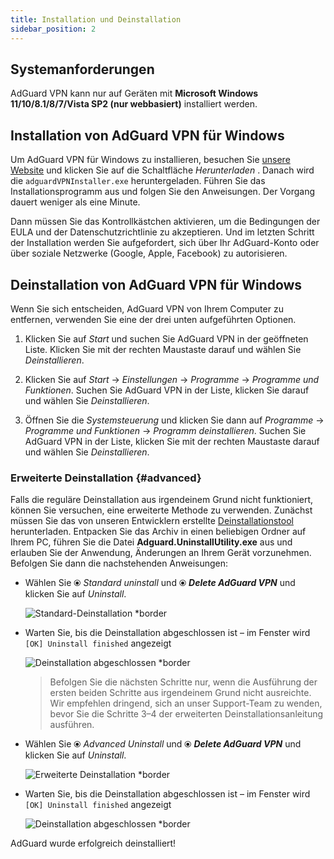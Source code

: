 ```yaml
---
title: Installation und Deinstallation
sidebar_position: 2
---
```


## Systemanforderungen

AdGuard VPN kann nur auf Geräten mit **Microsoft Windows 11/10/8.1/8/7/Vista SP2 (nur webbasiert)** installiert werden.

## Installation von AdGuard VPN für Windows

Um AdGuard VPN für Windows zu installieren, besuchen Sie [unsere Website](https://adguard-vpn.com/welcome.html) und klicken Sie auf die Schaltfläche *Herunterladen* . Danach wird die `adguardVPNInstaller.exe` heruntergeladen. Führen Sie das Installationsprogramm aus und folgen Sie den Anweisungen. Der Vorgang dauert weniger als eine Minute.

Dann müssen Sie das Kontrollkästchen aktivieren, um die Bedingungen der EULA und der Datenschutzrichtlinie zu akzeptieren. Und im letzten Schritt der Installation werden Sie aufgefordert, sich über Ihr AdGuard-Konto oder über soziale Netzwerke (Google, Apple, Facebook) zu autorisieren.

## Deinstallation von AdGuard VPN für Windows

Wenn Sie sich entscheiden, AdGuard VPN von Ihrem Computer zu entfernen, verwenden Sie eine der drei unten aufgeführten Optionen.

1. Klicken Sie auf *Start* und suchen Sie AdGuard VPN in der geöffneten Liste. Klicken Sie mit der rechten Maustaste darauf und wählen Sie *Deinstallieren*.

2. Klicken Sie auf *Start* → *Einstellungen* → *Programme* → *Programme und Funktionen*. Suchen Sie AdGuard VPN in der Liste, klicken Sie darauf und wählen Sie *Deinstallieren*.

3. Öffnen Sie die *Systemsteuerung* und klicken Sie dann auf *Programme* → *Programme und Funktionen* → *Programm deinstallieren*. Suchen Sie AdGuard VPN in der Liste, klicken Sie mit der rechten Maustaste darauf und wählen Sie *Deinstallieren*.

### Erweiterte Deinstallation {#advanced}

Falls die reguläre Deinstallation aus irgendeinem Grund nicht funktioniert, können Sie versuchen, eine erweiterte Methode zu verwenden. Zunächst müssen Sie das von unseren Entwicklern erstellte [Deinstallationstool](https://cdn.adtidy.org/distr/windows/Uninstall_Utility.zip) herunterladen. Entpacken Sie das Archiv in einen beliebigen Ordner auf Ihrem PC, führen Sie die Datei **Adguard.UninstallUtility.exe** aus und erlauben Sie der Anwendung, Änderungen an Ihrem Gerät vorzunehmen. Befolgen Sie dann die nachstehenden Anweisungen:

- Wählen Sie ⦿ *Standard uninstall* und ⦿ ***Delete AdGuard VPN*** und klicken Sie auf *Uninstall*.

    ![Standard-Deinstallation *border](https://cdn.adguardvpn.com/content/kb/ad_blocker/windows/installation/standard-uninstall.png)

- Warten Sie, bis die Deinstallation abgeschlossen ist – im Fenster wird `[OK] Uninstall finished` angezeigt

    ![Deinstallation abgeschlossen *border](https://cdn.adguardvpn.com/content/kb/ad_blocker/windows/installation/standard-uninstall-2.png)

    > Befolgen Sie die nächsten Schritte nur, wenn die Ausführung der ersten beiden Schritte aus irgendeinem Grund nicht ausreichte. Wir empfehlen dringend, sich an unser Support-Team zu wenden, bevor Sie die Schritte 3–4 der erweiterten Deinstallationsanleitung ausführen.

- Wählen Sie ⦿ *Advanced Uninstall* und ⦿ ***Delete AdGuard VPN*** und klicken Sie auf *Uninstall*.

    ![Erweiterte Deinstallation *border](https://cdn.adguardvpn.com/content/kb/ad_blocker/windows/installation/advanced-uninstall.png)

- Warten Sie, bis die Deinstallation abgeschlossen ist – im Fenster wird `[OK] Uninstall finished` angezeigt

    ![Deinstallation abgeschlossen *border](https://cdn.adguardvpn.com/content/kb/ad_blocker/windows/installation/advanced-uninstall-2.png)

AdGuard wurde erfolgreich deinstalliert!

